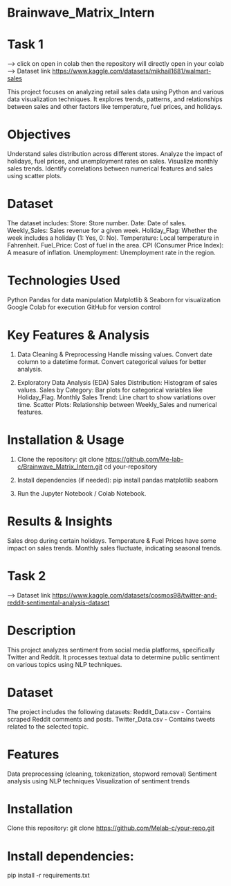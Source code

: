 # Brainwave_Matrix_Intern
# Task 1
--> click on open in colab then the repository will directly open in your colab
--> Dataset link
https://www.kaggle.com/datasets/mikhail1681/walmart-sales

This project focuses on analyzing retail sales data using Python and various data visualization techniques. It explores trends, patterns, and relationships between sales and other factors like temperature, fuel prices, and holidays.

# Objectives
Understand sales distribution across different stores.
Analyze the impact of holidays, fuel prices, and unemployment rates on sales.
Visualize monthly sales trends.
Identify correlations between numerical features and sales using scatter plots.

# Dataset
The dataset includes:
Store: Store number.
Date: Date of sales.
Weekly_Sales: Sales revenue for a given week.
Holiday_Flag: Whether the week includes a holiday (1: Yes, 0: No).
Temperature: Local temperature in Fahrenheit.
Fuel_Price: Cost of fuel in the area.
CPI (Consumer Price Index): A measure of inflation.
Unemployment: Unemployment rate in the region.

# Technologies Used
Python
Pandas for data manipulation
Matplotlib & Seaborn for visualization
Google Colab for execution
GitHub for version control

# Key Features & Analysis
1. Data Cleaning & Preprocessing
Handle missing values.
Convert date column to a datetime format.
Convert categorical values for better analysis.

2. Exploratory Data Analysis (EDA)
Sales Distribution: Histogram of sales values.
Sales by Category: Bar plots for categorical variables like Holiday_Flag.
Monthly Sales Trend: Line chart to show variations over time.
Scatter Plots: Relationship between Weekly_Sales and numerical features.

# Installation & Usage
1. Clone the repository:
git clone https://github.com/Me-lab-c/Brainwave_Matrix_Intern.git
cd your-repository

2. Install dependencies (if needed):
pip install pandas matplotlib seaborn

3. Run the Jupyter Notebook / Colab Notebook.

# Results & Insights
Sales drop during certain holidays.
Temperature & Fuel Prices have some impact on sales trends.
Monthly sales fluctuate, indicating seasonal trends.


# Task 2
--> Dataset link
https://www.kaggle.com/datasets/cosmos98/twitter-and-reddit-sentimental-analysis-dataset

# Description
This project analyzes sentiment from social media platforms, specifically Twitter and Reddit. It processes textual data to determine public sentiment on various topics using NLP techniques.

# Dataset
The project includes the following datasets:
Reddit_Data.csv - Contains scraped Reddit comments and posts.
Twitter_Data.csv - Contains tweets related to the selected topic.

# Features
Data preprocessing (cleaning, tokenization, stopword removal)
Sentiment analysis using NLP techniques
Visualization of sentiment trends

# Installation
Clone this repository:
git clone https://github.com/Melab-c/your-repo.git

# Install dependencies:
pip install -r requirements.txt




